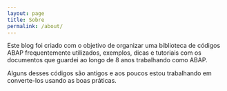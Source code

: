 ```yaml
---
layout: page
title: Sobre
permalink: /about/
---
```


Este blog foi criado com o objetivo de organizar uma biblioteca de códigos ABAP frequentemente utilizados, exemplos, dicas e tutoriais com os documentos que guardei ao longo de 8 anos trabalhando como ABAP.

Alguns desses códigos são antigos e aos poucos estou trabalhando em converte-los usando as boas práticas.
